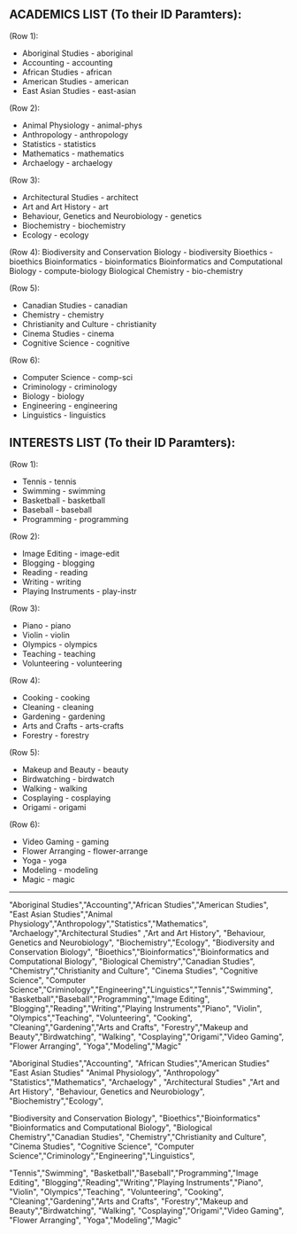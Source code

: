 
ACADEMICS LIST (To their ID Paramters):
----------------------------------------

(Row 1):
- Aboriginal Studies - aboriginal
- Accounting - accounting
- African Studies - african
- American Studies - american
- East Asian Studies - east-asian

(Row 2):
- Animal Physiology - animal-phys
- Anthropology - anthropology
- Statistics - statistics
- Mathematics - mathematics
- Archaelogy - archaelogy

(Row 3):
- Architectural Studies - architect
- Art and Art History - art
- Behaviour, Genetics and Neurobiology - genetics
- Biochemistry - biochemistry
- Ecology - ecology

(Row 4):
Biodiversity and Conservation Biology - biodiversity
Bioethics - bioethics
Bioinformatics - bioinformatics
Bioinformatics and Computational Biology - compute-biology
Biological Chemistry - bio-chemistry

(Row 5):
- Canadian Studies - canadian
- Chemistry - chemistry
- Christianity and Culture - christianity
- Cinema Studies - cinema
- Cognitive Science - cognitive

(Row 6):
- Computer Science - comp-sci
- Criminology - criminology
- Biology - biology
- Engineering - engineering
- Linguistics - linguistics

INTERESTS LIST (To their ID Paramters):
----------------------------------------

(Row 1):
- Tennis - tennis
- Swimming - swimming
- Basketball - basketball
- Baseball - baseball
- Programming - programming

(Row 2):
- Image Editing - image-edit
- Blogging - blogging
- Reading - reading
- Writing - writing
- Playing Instruments - play-instr

(Row 3):
- Piano - piano
- Violin - violin
- Olympics - olympics
- Teaching - teaching
- Volunteering - volunteering

(Row 4):
- Cooking - cooking
- Cleaning - cleaning
- Gardening - gardening
- Arts and Crafts - arts-crafts
- Forestry - forestry

(Row 5):
- Makeup and Beauty - beauty
- Birdwatching - birdwatch
- Walking - walking
- Cosplaying - cosplaying
- Origami - origami

(Row 6):
- Video Gaming - gaming
- Flower Arranging - flower-arrange
- Yoga - yoga
- Modeling - modeling
- Magic - magic


----------------------------------------

"Aboriginal Studies","Accounting","African Studies","American Studies", "East Asian Studies","Animal Physiology","Anthropology","Statistics","Mathematics", "Archaelogy","Architectural Studies" ,"Art and Art History", "Behaviour, Genetics and Neurobiology", "Biochemistry","Ecology",  "Biodiversity and Conservation Biology", "Bioethics","Bioinformatics","Bioinformatics and Computational Biology", "Biological Chemistry","Canadian Studies", "Chemistry","Christianity and Culture", "Cinema Studies", "Cognitive Science", "Computer Science","Criminology","Engineering","Linguistics","Tennis","Swimming", "Basketball","Baseball","Programming","Image Editing", "Blogging","Reading","Writing","Playing Instruments","Piano", "Violin", "Olympics","Teaching", "Volunteering", "Cooking", "Cleaning","Gardening","Arts and Crafts", "Forestry","Makeup and Beauty","Birdwatching", "Walking", "Cosplaying","Origami","Video Gaming", "Flower Arranging", "Yoga","Modeling","Magic"

"Aboriginal Studies","Accounting", "African Studies","American Studies" "East Asian Studies"
"Animal Physiology", "Anthropology" "Statistics","Mathematics", "Archaelogy" , "Architectural Studies"
,"Art and Art History",
"Behaviour, Genetics and Neurobiology",
"Biochemistry","Ecology",

"Biodiversity and Conservation Biology",
"Bioethics","Bioinformatics"
"Bioinformatics and Computational Biology",
"Biological Chemistry","Canadian Studies",
"Chemistry","Christianity and Culture", "Cinema Studies", "Cognitive Science",
"Computer Science","Criminology","Engineering","Linguistics",

"Tennis","Swimming", "Basketball","Baseball","Programming","Image Editing",
"Blogging","Reading","Writing","Playing Instruments","Piano", "Violin",
"Olympics","Teaching", "Volunteering",
"Cooking", "Cleaning","Gardening","Arts and Crafts",
"Forestry","Makeup and Beauty","Birdwatching",
"Walking", "Cosplaying","Origami","Video Gaming",
"Flower Arranging", "Yoga","Modeling","Magic"
